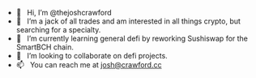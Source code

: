 - 👋  &nbsp; Hi, I’m @thejoshcrawford
- 👀  &nbsp; I’m a jack of all trades and am interested in all things crypto, but searching for a specialty. 
- 🌱  &nbsp; I’m currently learning general defi by reworking Sushiswap for the SmartBCH chain. 
- 💞️  &nbsp; I’m looking to collaborate on defi projects. 
- 📫  &nbsp; You can reach me at josh@crawford.cc

<!---
thejoshcrawford/thejoshcrawford is a ✨ special ✨ repository because its `README.md` (this file) appears on your GitHub profile.
You can click the Preview link to take a look at your changes.
--->
